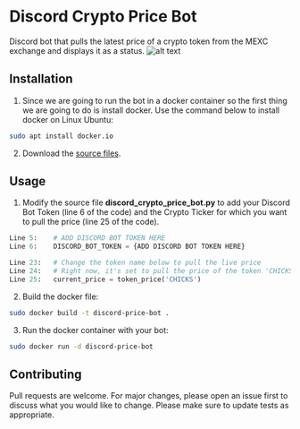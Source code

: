 # Discord Crypto Price Bot

Discord bot that pulls the latest price of a crypto token from the MEXC exchange and displays it as a status.
![alt text](https://github.com/vmpyre/crypto-price-bot/blob/main/bot_status.PNG)
## Installation

1. Since we are going to run the bot in a docker container so the first thing we are going to do is install docker.
Use the command below to install docker on Linux Ubuntu:

```bash
sudo apt install docker.io
```
2. Download the [source files](https://github.com/vmpyre/crypto-price-bot.git).


## Usage

1. Modify the source file **discord_crypto_price_bot.py** to add your Discord Bot Token (line 6 of the code) and the Crypto Ticker for which you want to pull the price (line 25 of the code).

```python
Line 5:    # ADD DISCORD BOT TOKEN HERE
Line 6:    DISCORD_BOT_TOKEN = {ADD DISCORD BOT TOKEN HERE}
```
```python
Line 23:   # Change the token name below to pull the live price
Line 24:   # Right now, it's set to pull the price of the token 'CHICKS'
Line 25:   current_price = token_price('CHICKS')
```

2. Build the docker file:
```bash
sudo docker build -t discord-price-bot .
```

3. Run the docker container with your bot:
```bash
sudo docker run -d discord-price-bot
```


## Contributing
Pull requests are welcome. For major changes, please open an issue first to discuss what you would like to change. Please make sure to update tests as appropriate.

